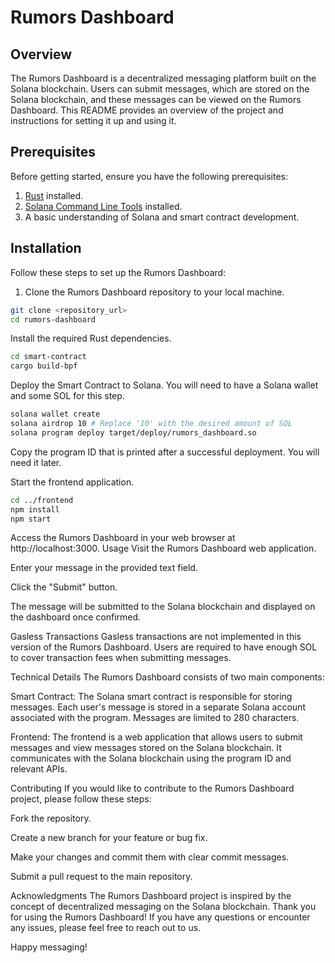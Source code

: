 # Rumors Dashboard

## Overview

The Rumors Dashboard is a decentralized messaging platform built on the Solana blockchain. Users can submit messages, which are stored on the Solana blockchain, and these messages can be viewed on the Rumors Dashboard. This README provides an overview of the project and instructions for setting it up and using it.

## Prerequisites

Before getting started, ensure you have the following prerequisites:

1. [Rust](https://www.rust-lang.org/) installed.
2. [Solana Command Line Tools](https://docs.solana.com/cli/install-solana-cli) installed.
3. A basic understanding of Solana and smart contract development.

## Installation

Follow these steps to set up the Rumors Dashboard:

1. Clone the Rumors Dashboard repository to your local machine.

```bash
git clone <repository_url>
cd rumors-dashboard
```


Install the required Rust dependencies.

```bash
cd smart-contract
cargo build-bpf
```

Deploy the Smart Contract to Solana. You will need to have a Solana wallet and some SOL for this step.

```bash
solana wallet create
solana airdrop 10 # Replace '10' with the desired amount of SOL
solana program deploy target/deploy/rumors_dashboard.so
```

Copy the program ID that is printed after a successful deployment. You will need it later.

Start the frontend application.

```bash
cd ../frontend
npm install
npm start
```

Access the Rumors Dashboard in your web browser at http://localhost:3000.
Usage
Visit the Rumors Dashboard web application.

Enter your message in the provided text field.

Click the "Submit" button.

The message will be submitted to the Solana blockchain and displayed on the dashboard once confirmed.

Gasless Transactions
Gasless transactions are not implemented in this version of the Rumors Dashboard. Users are required to have enough SOL to cover transaction fees when submitting messages.

Technical Details
The Rumors Dashboard consists of two main components:

Smart Contract: The Solana smart contract is responsible for storing messages. Each user's message is stored in a separate Solana account associated with the program. Messages are limited to 280 characters.

Frontend: The frontend is a web application that allows users to submit messages and view messages stored on the Solana blockchain. It communicates with the Solana blockchain using the program ID and relevant APIs.

Contributing
If you would like to contribute to the Rumors Dashboard project, please follow these steps:

Fork the repository.

Create a new branch for your feature or bug fix.

Make your changes and commit them with clear commit messages.

Submit a pull request to the main repository.

Acknowledgments
The Rumors Dashboard project is inspired by the concept of decentralized messaging on the Solana blockchain.
Thank you for using the Rumors Dashboard! If you have any questions or encounter any issues, please feel free to reach out to us.

Happy messaging!
